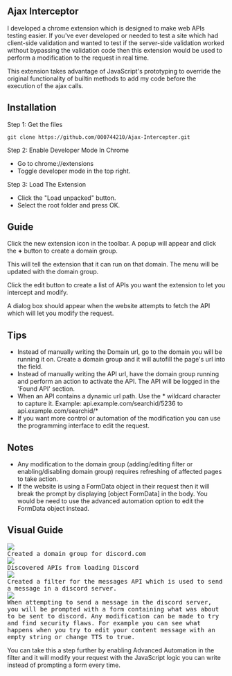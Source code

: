 ## Ajax Interceptor
I developed a chrome extension which is designed to make web APIs testing easier. If you've ever developed or needed to test a site which had client-side validation and wanted to test if the server-side validation worked without bypassing the validation code then this extension would be used to perform a modification to the request in real time.

This extension takes advantage of JavaScript's prototyping to override the original functionality of builtin methods to add my code before the execution of the ajax calls.

 Installation
--
Step 1: Get the files

	git clone https://github.com/000744210/Ajax-Intercepter.git
	


Step 2: Enable Developer Mode In Chrome
- Go to chrome://extensions
- Toggle developer mode in the top right.

Step 3: Load The Extension
- Click the "Load unpacked" button.
- Select the root folder and press OK.

  

Guide
--
Click the new extension icon in the toolbar. A popup will appear and click the **+** button to create a domain group.

This will tell the extension that it can run on that domain. The menu will be updated with the domain group.

Click the edit button to create a list of APIs you want the extension to let you intercept and modify.

A dialog box should appear when the website attempts to fetch the API which will let you modify the request.

Tips
--
- Instead of manually writing the Domain url, go to the domain you will be running it on. Create a domain group and it will autofill the page's url into the field.
- Instead of manually writing the API url, have the domain group running and perform an action to activate the API. The API will be logged in the 'Found API' section.
- When an API contains a dynamic url path. Use the * wildcard character to capture it. Example: 
api.example.com/searchid/5236 to api.example.com/searchid/*
- If you want more control or automation of the modification you can use the programming interface to edit the request.

Notes
--
- Any modification to the domain group (adding/editing filter or enabling/disabling domain group) requires refreshing of affected pages to take action.
- If the website is using a FormData object in their request then it will break the prompt by displaying [object FormData] in the body. You would be need to use the advanced automation option to edit the FormData object instead. 


Visual Guide
--
<kbd>
    <img src="https://i.imgur.com/krCAf2Q.png">
	<br>
	Created a domain group for discord.com
</kbd>
<br>
<kbd>
    <img src="https://i.imgur.com/Oq7aL6L.png">
	<br>
	Discovered APIs from loading Discord
</kbd>
<br>
<kbd>
    <img src="https://i.imgur.com/U8STeQF.png">
	<br>
	Created a filter for the messages API which is used to send a message in a  discord server.
</kbd>
<br>
<kbd>
    <img src="https://i.imgur.com/6ch201C.png">
	<br>
	When attempting to send a message in the discord server, you will be prompted with a form containing what was about to be sent to discord. Any modification can be made to try and find security flaws. For example you can see what happens when you try to edit your content message with an empty string or change TTS to true.
</kbd>
<br>

You can take this a step further by enabling Advanced Automation in the filter and it will modify your request with the JavaScript logic you can write instead of prompting a form every time.